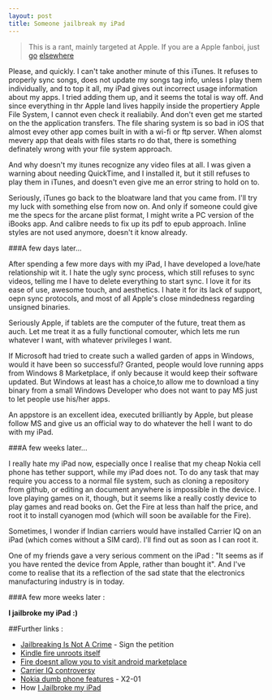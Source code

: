 ```yaml
---
layout: post
title: Someone jailbreak my iPad
---
```


>This is a rant, mainly targeted at Apple. If you are a Apple fanboi, just [go](daringfireball.net) [elsewhere](https://www.eff.org/)

Please, and quickly. I can't take another minute of this iTunes. It refuses to properly sync songs, does not update my songs tag info, unless I play them individually, and to top it all, my iPad gives out incorrect usage information about my apps. I tried adding them up, and it seems the total is way off. And since everything in thr Apple land lives happily inside the propertiery Apple File System, I cannot even check it realiabily. And don't even get me started on the the application transfers. The file sharing system is so bad in iOS that almost evey other app comes built in with a wi-fi or ftp server. When alomst mevery app that deals with files starts ro do that, there is something definately wrong with your file system approach.

And why doesn't my itunes recognize any video files at all. I was given a warning about needing QuickTime, and I installed it, but it still refuses to play them in iTunes, and doesn't even give me an error string to hold on to. 

Seriously, iTunes go back to the bloatware land that you came from. I'll try my luck with something else from now on. And only if someone could give me the specs for the arcane plist format, I might write a PC version of the iBooks app. And calibre needs to fix up its pdf to epub approach. Inline styles are not used anymore, doesn't it know already.

###A few days later...

After spending a few more days with my iPad, I have developed a love/hate relationship wit it. I hate the ugly sync process, which still refuses to sync videos, telling me I have to delete everything to start sync. I love it for its ease of use, awesome touch, and aesthetics. I hate it for its lack of support, oepn sync protocols, and most of all Apple's close mindedness regarding unsigned binaries. 

Seriously Apple, if tablets are the computer of the future, treat them as auch. Let me treat it as a fully functional comouter, which lets me run whatever I want, with whatever privileges I want. 

If Microsoft had tried to create such a walled garden of apps in Windows, would it have been so successful? Granted, people would love running apps from Windows 8 Marketplace, if only because it would keep their software updated. But Windows at least has a choice,to allow me to download a tiny binary from a small Windows Developer who does not want to pay MS just to let people use his/her apps.

An appstore is an excellent idea, executed brilliantly by Apple, but please follow MS and give us an official way to do whatever the hell I want to do with my iPad.

###A few weeks later...

I really hate my iPad now, especially once I realise that my cheap Nokia cell phone has tether support, while my iPad does not.  To do any task that may require you access to a normal file system, such as cloning a repository from github, or editing an document anywhere is impossible in the device. I love playing games on it, though, but it seems like a really costly device to play games and read books on. Get the Fire at less than half the price, and root it to install cyanogen mod (which will soon be available for the Fire). 

Sometimes, I wonder if Indian carriers would have installed Carrier IQ on an iPad (which comes without a SIM card). I'll find out as soon as I can root it.

One of my friends gave a very serious comment on the iPad : "It seems as if you have rented the device from Apple, rather than bought it". And I've come to realise that its a reflection of the sad state that the electronics manufacturing industry is in today.


###A few more weeks later :

**I jailbroke my iPad :)**


##Further links : 

- [Jailbreaking Is Not A Crime](Jailbreakingisnotacrime.org) - Sign the petition
- [Kindle fire unroots itself](http://gizmodo.com/5863640)
- [Fire doesnt allow you to visit android marketplace](http://www.theverge.com/2011/12/16/2642039/)
- [Carrier IQ controversy](http://lifehacker.com/5863895/)
- [Nokia dumb phone features](http://www.gsmarena.com/nokia_x2_01-3610.php) - X2-01
- How [I Jailbroke my iPad](http://cydiablog.com/category/jailbreak/)
